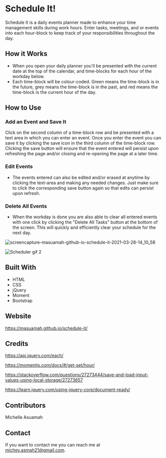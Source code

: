 # Schedule It!

Schedule It is a daily events planner made to enhance your time management skills during work hours. Enter tasks, meetings, 
and or events into each hour-block to keep track of your responsibilities throughout the day.

## How it Works

* When you open your daily planner you'll be presented with the current date at the top of the calendar, and time-blocks for each hour of the workday below.
* Each time-block will be colour-coded. Green means the time-block is in the future, grey means the time-block is in the past, and red means 
the time-block is the current hour of the day. 

## How to Use

### Add an Event and Save It
Click on the second column of a time-block row and be presented with a text area in which you can enter an event. Once you enter the event you can save it by clicking the save icon in the third column of the time-block row. Clicking the save button will ensure 
that the event entered will persist upon refreshing the page and/or closing and re-opening the page at a later time.

### Edit Events
* The events entered can also be edited and/or erased at anytime by clicking the text-area and making any needed changes. Just make sure to click 
the corresponding save button again so that edits can persist upon refresh.

### Delete All Events
* When the workday is done you are also able to clear all entered events with one click by clicking the "Delete All Tasks" button at the bottom of the 
screen. This will quickly and efficiently clear your schedule for the next day.

![screencapture-masuamah-github-io-schedule-it-2021-03-28-14_10_58](https://user-images.githubusercontent.com/77217156/112763541-d981d200-8fd2-11eb-992f-d92d7882022c.png)

![Scheduler gif 2](https://user-images.githubusercontent.com/77217156/112763571-fe764500-8fd2-11eb-995e-ab9a7c26d44a.gif)

## Built With
* HTML
* CSS
* jQuery
* Moment
* Bootstrap

## Website
https://masuamah.github.io/schedule-it/

## Credits

https://api.jquery.com/each/

https://momentjs.com/docs/#/get-set/hour/

https://stackoverflow.com/questions/27273444/save-and-load-input-values-using-local-storage/27273657

https://learn.jquery.com/using-jquery-core/document-ready/

## Contributors
Michelle Asuamah

## Contact
If you want to contact me you can reach me at michey.asmah21@gmail.com.


